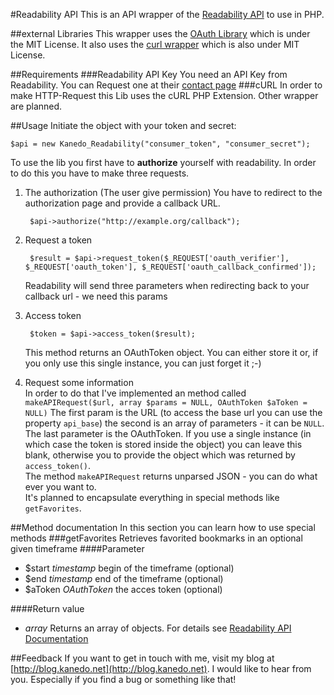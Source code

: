 #Readability API
This is an API wrapper of the [Readability API](http://www.readability.com/publishers/api/) to use in PHP.

##external Libraries
This wrapper uses the [OAuth Library](http://code.google.com/p/oauth-php/) which is under the MIT License.
It also uses the [curl wrapper](https://github.com/shuber/curl) which is also under MIT License.

##Requirements
###Readability API Key
You need an API Key from Readability. You can Request one at their [contact page](http://www.readability.com/contact)
###cURL
In order to make HTTP-Request this Lib uses the cURL PHP Extension. Other wrapper are planned.

##Usage
Initiate the object with your token and secret:

	$api = new Kanedo_Readability("consumer_token", "consumer_secret");

To use the lib you first have to **authorize** yourself with readability. In order to do this you have to make three requests.

1. The authorization (The user give permission)
You have to redirect to the authorization page and provide a callback URL.
	
		$api->authorize("http://example.org/callback");

2. Request a token

		$result = $api->request_token($_REQUEST['oauth_verifier'], $_REQUEST['oauth_token'], $_REQUEST['oauth_callback_confirmed']);  

	Readability will send three parameters when redirecting back to your callback url - we need this params

3. Access token
	
		$token = $api->access_token($result);  

	This method returns an OAuthToken object. You can either store it or, if you only use this single instance, you can just forget it ;-)

4. Request some information  
In order to do that I've implemented an method called `makeAPIRequest($url, array $params = NULL, OAuthToken $aToken = NULL)` The first param is the URL (to access the base url you can use the property `api_base`) the second is an array of parameters - it can be `NULL`. The last parameter is the OAuthToken. If you use a single instance (in which case the token is stored inside the object) you can leave this blank, otherwise you to provide the object which was returned by `access_token()`.   
The method `makeAPIRequest` returns unparsed JSON - you can do what ever you want to.  
It's planned to encapsulate everything in special methods like `getFavorites`.

##Method documentation
In this section you can learn how to use special methods
###getFavorites
Retrieves favorited bookmarks in an optional given timeframe
####Parameter
* $start *timestamp* begin of the timeframe (optional)
* $end *timestamp* end of the timeframe (optional)
* $aToken *OAuthToken* the acces token  (optional)

####Return value
* *array* Returns an array of objects. For details see [Readability API Documentation](http://www.readability.com/publishers/api/#https://www.readability.com/api/rest/v1#bookmarksRepresentation)

##Feedback
If you want to get in touch with me, visit my blog at [http://blog.kanedo.net](http://blog.kanedo.net). I would like to hear from you. Especially if you find a bug or something like that!